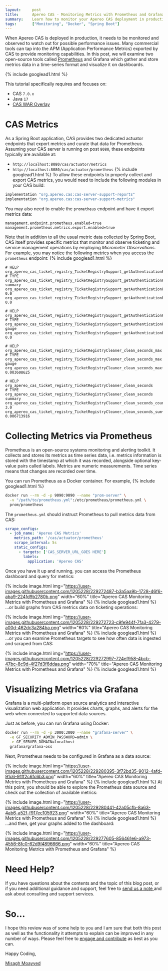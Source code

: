 ```yaml
---
layout:     post
title:      Apereo CAS - Monitoring Metrics with Prometheus and Grafana
summary:    Learn how to monitor your Apereo CAS deployment in production using open-source tools such as Prometheus and Grafana to set up dashboards, visualize CAS-specific metrics and gain insight into the running CAS software.
tags:       ["Monitoring", "Docker", "Spring Boot"]
---
```


When Apereo CAS is deployed in production, it needs to be monitored and observed to watch out for possible performance issues. Many commercial tools can tap into the APM (Application Performance Metrics) exported by CAS to provide monitoring capabilities. In this post, we will examine two open-source tools called [Prometheus](https://prometheus.io) and Grafana which gather and store metrics data in a time-series format and visualize it on dashboards.

{% include googlead1.html %}

This tutorial specifically requires and focuses on:

- CAS `7.0.x`
- Java `17`
- [CAS WAR Overlay](https://github.com/apereo/cas-overlay-template)

# CAS Metrics

As a Spring Boot application, CAS provides two dedicated actuator endpoints that export metrics and curate that data for Prometheus. Assuming your CAS server is running on post `8080`, these endpoints typically are available at:

- `http://localhost:8080/cas/actuator/metrics`
- `http://localhost:8080/cas/actuator/prometheus`
{% include googlead1.html %}
To allow these endpoints to properly collect and export CAS metrics, you would need to include the following modules in your CAS build:

```groovy
implementation "org.apereo.cas:cas-server-support-reports"
implementation "org.apereo.cas:cas-server-support-metrics"
```

You may also need to enable the `prometheus` endpoint and have it export metrics data:

```properties
management.endpoint.prometheus.enabled=true
management.prometheus.metrics.export.enabled=true
```

Note that in addition to all the usual metric data collected by Spring Boot, CAS itself provides specific metrics that monitor and observe ticketing and service management operations by employing *Micrometer Observations*. For example, you may notice the following metrics when you access the `prometheus` endpoint:
{% include googlead1.html %}
```
# HELP org_apereo_cas_ticket_registry_TicketRegistrySupport_getAuthenticationFrom_active_seconds  
# TYPE org_apereo_cas_ticket_registry_TicketRegistrySupport_getAuthenticationFrom_active_seconds summary
org_apereo_cas_ticket_registry_TicketRegistrySupport_getAuthenticationFrom_active_seconds_active_count 0.0
org_apereo_cas_ticket_registry_TicketRegistrySupport_getAuthenticationFrom_active_seconds_duration_sum 0.0

# HELP org_apereo_cas_ticket_registry_TicketRegistrySupport_getAuthenticationFrom_active_seconds_max  
# TYPE org_apereo_cas_ticket_registry_TicketRegistrySupport_getAuthenticationFrom_active_seconds_max gauge
org_apereo_cas_ticket_registry_TicketRegistrySupport_getAuthenticationFrom_active_seconds_max 0.0

# HELP org_apereo_cas_ticket_registry_TicketRegistryCleaner_clean_seconds_max  
# TYPE org_apereo_cas_ticket_registry_TicketRegistryCleaner_clean_seconds_max gauge
org_apereo_cas_ticket_registry_TicketRegistryCleaner_clean_seconds_max{error="none",} 0.003608625

# HELP org_apereo_cas_ticket_registry_TicketRegistryCleaner_clean_seconds  
# TYPE org_apereo_cas_ticket_registry_TicketRegistryCleaner_clean_seconds summary
org_apereo_cas_ticket_registry_TicketRegistryCleaner_clean_seconds_count{error="none",} 3.0
org_apereo_cas_ticket_registry_TicketRegistryCleaner_clean_seconds_sum{error="none",} 0.006713916
```

# Collecting Metrics via Prometheus

Prometheus is an open-source systems monitoring and alerting toolkit. It collects and stores its metrics as time series data, i.e. metrics information is stored with the timestamp at which it was recorded, alongside optional key-value pairs called labels. Metrics are numeric measurements. Time series means that changes are recorded over time. 

You can run Prometheus as a Docker container. For example,
{% include googlead1.html %}
```bash
docker run --rm -d -p 9090:9090 --name "prom-server" \
  -v "/path/to/prometheus.yml":/etc/prometheus/prometheus.yml \
  prom/prometheus
```

The `prometheus.yml` should instruct Prometheus to pull metrics data from CAS:

```yaml
scrape_configs:
  - job_name: 'Apereo CAS Metrics'
    metrics_path: '/cas/actuator/prometheus'
    scrape_interval: 5s
    static_configs:
      - targets: ['CAS_SERVER_URL_GOES HERE']
        labels:
          application: 'Apereo CAS'
```

Once you have it up and running, you can access the Prometheus dashboard and query for metrics:

{% include image.html img="https://user-images.githubusercontent.com/1205228/229272487-b3a5aa9b-1728-46f6-aba9-224fd9b2780b.png"
width="60%" title="Apereo CAS Monitoring Metrics with Prometheus and Grafana" %}
{% include googlead1.html %}
...or build graphs from CAS metrics data on ticketing operations:

{% include image.html img="https://user-images.githubusercontent.com/1205228/229272723-c9fe944f-7fa3-4279-a00d-462dc3a284ba.png"
width="60%" title="Apereo CAS Monitoring Metrics with Prometheus and Grafana" %}
{% include googlead1.html %}
...or you can examine Prometheus targets to see how often data is ingested and scraped from CAS:

{% include image.html img="https://user-images.githubusercontent.com/1205228/229272997-724ef958-4bcb-47bc-8c9d-4f27d3f6ddaa.png"
width="70%" title="Apereo CAS Monitoring Metrics with Prometheus and Grafana" %}
{% include googlead1.html %}
# Visualizing Metrics via Grafana

Grafana is a multi-platform open source analytics and interactive visualization web application. It provides charts, graphs, and alerts for the web when connected to supported data sources.

Just as before, you can run Grafana using Docker:

```bash
docker run --rm -d -p 3000:3000 --name "grafana-server" \
  -e GF_SECURITY_ADMIN_PASSWORD=admin \
  -e GF_SERVER_DOMAIN=localhost
  grafana/grafana-oss
```

Next, Prometheus needs to be configured in Grafana as a data source:

{% include image.html img="https://user-images.githubusercontent.com/1205228/229280395-3f72bd35-9012-4afd-91c6-91ff2c6fc6b3.png"
width="60%" title="Apereo CAS Monitoring Metrics with Prometheus and Grafana" %}
{% include googlead1.html %}
At this point, you should be able to explore the Prometheus data source and check out the collection of available metrics:

{% include image.html img="https://user-images.githubusercontent.com/1205228/229280441-42a05cfb-8a63-4ab6-a52f-f917ec105923.png"
width="60%" title="Apereo CAS Monitoring Metrics with Prometheus and Grafana" %}
{% include googlead1.html %}
...and then, get your graphs added to the dashboard:

{% include image.html img="https://user-images.githubusercontent.com/1205228/229277605-856461e6-a973-4556-8fc0-62d9f4896666.png"
width="60%" title="Apereo CAS Monitoring Metrics with Prometheus and Grafana" %}

# Need Help?

If you have questions about the contents and the topic of this blog post, or if you need additional guidance and support, feel free to [send us a note ](/#contact-section-header) and ask about consulting and support services.

# So...

I hope this review was of some help to you and I am sure that both this post as well as the functionality it attempts to explain can be improved in any number of ways. Please feel free to [engage and contribute][contribguide] as best as you can.

Happy Coding,

[Misagh Moayyed](https://fawnoos.com)

[contribguide]: https://apereo.github.io/cas/developer/Contributor-Guidelines.html